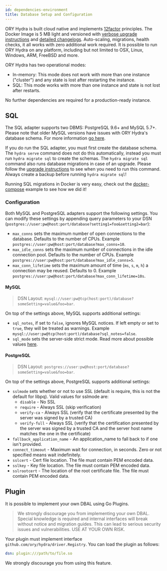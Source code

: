 ```yaml
---
id: dependencies-environment
title: Database Setup and Configuration
---
```


ORY Hydra is built cloud native and implements [12factor](https://www.12factor.net/) principles. The Docker Image is 5 MB light
and versioned with [verbose upgrade instructions](https://github.com/ory/hydra/blob/master/UPGRADE.md)
and [detailed changelogs](https://github.com/ory/hydra/blob/master/CHANGELOG.md). Auto-scaling, migrations, health checks,
it all works with zero additional work required. It is possible to run ORY Hydra on any platform, including but not limited
to OSX, Linux, Windows, ARM, FreeBSD and more.

ORY Hydra has two operational modes:

* In-memory: This mode does not work with more than one instance ("cluster") and any state is lost after restarting the instance.
* SQL: This mode works with more than one instance and state is not lost after restarts.

No further dependencies are required for a production-ready instance.

## SQL

The SQL adapter supports two DBMS: PostgreSQL 9.6+ and MySQL 5.7+. Please note that
older MySQL versions have issues with ORY Hydra's database schema. For more information [go here](https://github.com/ory/hydra/issues/377).

If you do run the SQL adapter, you must first create the database schema. The `hydra serve` command does not do this
automatically, instead you must run `hydra migrate sql` to create the schemas. The `hydra migrate sql` command
also runs database migrations in case of an upgrade. Please follow the [upgrade instructions](https://github.com/ory/hydra/blob/master/UPGRADE.md)
to see when you need to run this command. Always create a backup before running `hydra migrate sql`!

Running SQL migrations in Docker is very easy, check out the [docker-compose](https://github.com/ory/hydra/blob/master/docker-compose.yml)
example to see how we did it!

### Configuration

Both MySQL and PostgreSQL adapters support the following settings. You can modify these settings by appending query parameters to your DSN (`postgres://user:pw@host:port/database?setting1=foo&setting2=bar`):

* `max_conns` sets the maximum number of open connections to the database. Defaults to the number of CPUs. Example `postgres://user:pw@host:port/database?max_conns=10`.
* `max_idle_conns` sets the maximum number of connections in the idle connection pool. Defaults to the number of CPUs. Example `postgres://user:pw@host:port/database?max_idle_conns=5`.
* `max_conn_lifetime` sets the maximum amount of time (`ms`, `s`, `m`, `h`) a connection may be reused. Defaults to 0. Example `postgres://user:pw@host:port/database?max_conn_lifetime=10s`.

#### MySQL

> DSN Layout: `mysql://user:pw@tcp(host:port)/database?someSetting=value&foo=bar`.

On top of the settings above, MySQL supports additional settings:

* `sql_notes`, if set to `false`, ignores MySQL notices. If left empty or set to `true`, they will be treated as warnings. Example `mysql://user:pw@tcp(host:port)/database?sql_notes=false`.
* `sql_mode` sets the server-side strict mode. Read more about possible values [here](https://dev.mysql.com/doc/refman/5.7/en/sql-mode.html).

#### PostgreSQL

> DSN Layout: `postgres://user:pw@host:port/database?someSetting=value&foo=bar`.

On top of the settings above, PostgreSQL supports additional settings:

* `sslmode` sets whether or not to use SSL (default is require, this is not the default for libpq). Valid values for sslmode are:
	* `disable` - No SSL
	* `require` - Always SSL (skip verification)
	* `verify-ca` - Always SSL (verify that the certificate presented by the
	  server was signed by a trusted CA)
	* `verify-full` - Always SSL (verify that the certification presented by
	  the server was signed by a trusted CA and the server host name
	  matches the one in the certificate)
* `fallback_application_name` - An application_name to fall back to if one isn't provided.
* `connect_timeout` - Maximum wait for connection, in seconds. Zero or
not specified means wait indefinitely.
* `sslcert` - Cert file location. The file must contain PEM encoded data.
* `sslkey` - Key file location. The file must contain PEM encoded data.
* `sslrootcert` - The location of the root certificate file. The file
must contain PEM encoded data.

## Plugin

It is possible to implement your own DBAL using Go Plugins.

> We strongly discourage you from implementing your own DBAL. Special knowledge is required and internal
interfaces will break without notice and migration guides. This can lead to serious security issues and vulnerabilities.
USE AT YOUR OWN RISK.

Your plugin must implement interface `github.com/ory/hydra/driver.Registry`. You can load the plugin as follows:

```yaml
dsn: plugin:///path/to/file.so
```

We strongly discourage you from using this feature.
